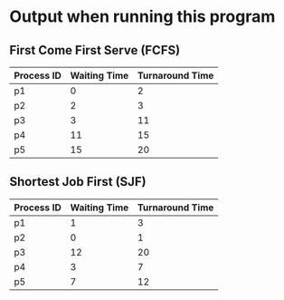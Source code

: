 # Output when running this program

## First Come First Serve (FCFS)
| Process ID | Waiting Time | Turnaround Time |
|------------|--------------|-----------------|
| p1         | 0            | 2               |
| p2         | 2            | 3               |
| p3         | 3            | 11              |
| p4         | 11           | 15              |
| p5         | 15           | 20              |

## Shortest Job First (SJF)
| Process ID | Waiting Time | Turnaround Time |
|------------|--------------|-----------------|
| p1         | 1            | 3               |
| p2         | 0            | 1               |
| p3         | 12           | 20              |
| p4         | 3            | 7               |
| p5         | 7            | 12              |
